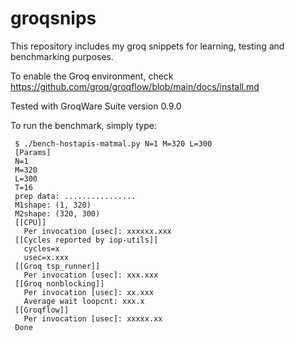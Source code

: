 # groqsnips

This repository includes my groq snippets for learning, testing and benchmarking purposes.

To enable the Groq environment, check
https://github.com/groq/groqflow/blob/main/docs/install.md

Tested with GroqWare Suite version 0.9.0

To run the benchmark, simply type:

     $ ./bench-hostapis-matmal.py N=1 M=320 L=300
     [Params]
     N=1
     M=320
     L=300
     T=16
     prep data: ................
     M1shape: (1, 320)
     M2shape: (320, 300)
     [[CPU]]
       Per invocation [usec]: xxxxxx.xxx
     [[Cycles reported by iop-utils]]
       cycles=x
       usec=x.xxx
     [[Groq tsp_runner]]
       Per invocation [usec]: xxx.xxx
     [[Groq nonblocking]]
       Per invocation [usec]: xx.xxx
       Average wait loopcnt: xxx.x
     [[Groqflow]]
       Per invocation [usec]: xxxxx.xx
     Done
